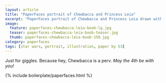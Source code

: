 ```yaml
---
layout: article
title: "PaperFaces portrait of Chewbacca and Princess Leia"
excerpt: "PaperFaces portrait of Chewbacca and Princess Leia drawn with Paper by 53 on an iPad."
image: 
  feature: paperfaces-chewbacca-leia-boob-lg.jpg
  teaser: paperfaces-chewbacca-leia-boob-teaser.jpg
  thumb: paperfaces-chewbacca-leia-boob-150.jpg
category: paperfaces
tags: [star wars, portrait, illustration, paper by 53]
---
```


Just for giggles. Because hey, Chewbacca is a perv. *May the 4th be with you!*

{% include boilerplate/paperfaces.html %}